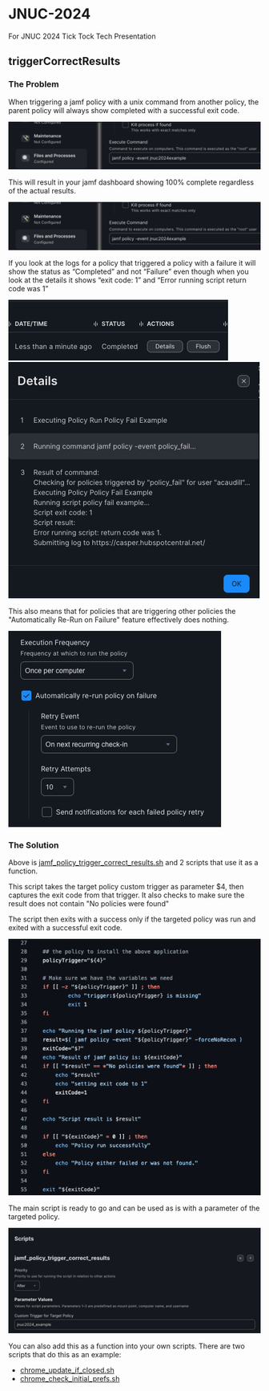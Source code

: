 # JNUC-2024
For JNUC 2024 Tick Tock Tech Presentation

## triggerCorrectResults

### The Problem

When triggering a jamf policy with a unix command from another policy, the parent policy will always show completed with a successful exit code.

![trigger_unix_command](https://github.com/theadamcraig/jnuc2024/blob/main/images/trigger_unix_command.png)

This will result in your jamf dashboard showing 100% complete regardless of the actual results.

![policy_fail_artificial_success](https://github.com/theadamcraig/jnuc2024/blob/main/images/trigger_unix_command.png)

If you look at the logs for a policy that triggered a policy with a failure it will show the status as “Completed” and not “Failure” even though when you look at the details it shows “exit code: 1” and “Error running script return code was 1”

![policy_fail_example_results](https://github.com/theadamcraig/jnuc2024/blob/main/images/policy_fail_example_results.png)
![policy_fail_example_log](https://github.com/theadamcraig/jnuc2024/blob/main/images/policy_fail_example_log.png)

This also means that for policies that are triggering other policies the "Automatically Re-Run on Failure" feature effectively does nothing.

![automatically_re-run_on_failure](https://github.com/theadamcraig/jnuc2024/blob/main/images/automatically_re-run_on_failure.png)

### The Solution

Above is [jamf_policy_trigger_correct_results.sh](https://github.com/theadamcraig/jnuc2024/blob/main/triggerCorrectResults/jamf_policy_trigger_correct_results.sh) and 2 scripts that use it as a function.

This script takes the target policy custom trigger as parameter $4, then captures the exit code from that trigger.
It also checks to make sure the result does not contain "No policies were found"

The script then exits with a success only if the targeted policy was run and exited with a successful exit code.

![policy_trigger_correct_results_script](https://github.com/theadamcraig/jnuc2024/blob/main/images/policy_trigger_correct_results_script.png)

The main script is ready to go and can be used as is with a parameter of the targeted policy.

![policy_trigger_correct_results_parameter](https://github.com/theadamcraig/jnuc2024/blob/main/images/policy_trigger_correct_results_parameter.png)

You can also add this as a function into your own scripts. There are two scripts that do this as an example:
 - [chrome_update_if_closed.sh](https://github.com/theadamcraig/jnuc2024/blob/main/triggerCorrectResults/chrome_update_if_closed.sh)
 - [chrome_check_initial_prefs.sh](https://github.com/theadamcraig/jnuc2024/blob/main/triggerCorrectResults/chrome_check_initial_prefs.sh)
